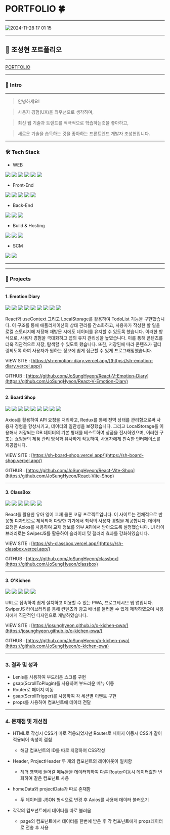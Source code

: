 # PORTFOLIO 🍀
***
![2024-11-28 17 01 15](https://github.com/user-attachments/assets/8dea3a5e-15f6-4483-9ec6-6d1412955384)
***
## 📜 조성현 포트폴리오
***
[PORTFOLIO](https://sh-port-folio.vercel.app/project)
***
### 👋 Intro
***
> 안녕하세요!


> 사용자 경험(UX)을 최우선으로 생각하며,


> 최신 웹 기술과 트렌드를 적극적으로 학습하는것을 좋아하고,


> 새로운 기술을 습득하는 것을 좋아하는 프론트엔드 개발자 조성현입니다.
***
### 🛠 Tech Stack
- WEB
  
<img src="https://img.shields.io/badge/HTML5-E34F26?style=for-the-badge&logo=HTML5&logoColor=fff"> <img src="https://img.shields.io/badge/CSS3-1572B6?style=for-the-badge&logo=CSS3&logoColor=fff"> <img src="https://img.shields.io/badge/JavaScript-F7DF1E?style=for-the-badge&logo=JavaScript&logoColor=111"> <img src="https://img.shields.io/badge/ES6-F7DF1E?style=for-the-badge&logo=JavaScript&logoColor=111"> <img src="https://img.shields.io/badge/GSAP-111?style=for-the-badge"> <img src="https://img.shields.io/badge/Swiper-6332F6?style=for-the-badge&logo=Swiper&logoColor=fff">

- Front-End

<img src="https://img.shields.io/badge/React-61DAFB?style=for-the-badge&logo=React&logoColor=111"> <img src="https://img.shields.io/badge/Redux-764ABC?style=for-the-badge&logo=Redux&logoColor=fff"> <img src="https://img.shields.io/badge/Router-CA4245?style=for-the-badge&logo=React Router&logoColor=fff"> <img src="https://img.shields.io/badge/Axios-5A29E4?style=for-the-badge&logo=Axios&logoColor=fff"> <img src="https://img.shields.io/badge/Sass-CC6699?style=for-the-badge&logo=Sass&logoColor=fff">

- Back-End

<img src="https://img.shields.io/badge/Node-5FA04E?style=for-the-badge&logo=Node.js&logoColor=fff"> <img src="https://img.shields.io/badge/Express-5FA04E?style=for-the-badge&logo=Node.js&logoColor=fff"> <img src="https://img.shields.io/badge/mongodb-47A248?style=for-the-badge&logo=mongodb&logoColor=fff">

- Build & Hosting

<img src="https://img.shields.io/badge/vite-646CFF?style=for-the-badge&logo=VITE&logoColor=fff"> <img src="https://img.shields.io/badge/vercel-000000?style=for-the-badge&logo=vercel&logoColor=fff"> <img src="https://img.shields.io/badge/PWA-5A0FC8?style=for-the-badge&logo=PWA&logoColor=fff">

- SCM

<img src="https://img.shields.io/badge/github-181717?style=for-the-badge&logo=github&logoColor=fff"> <img src="https://img.shields.io/badge/git-F05032?style=for-the-badge&logo=git&logoColor=fff">
***
***
### 📝 Projects
***
#### 1. Emotion Diary

<img src="https://img.shields.io/badge/HTML5-E34F26?style=for-the-badge&logo=HTML5&logoColor=fff"> <img src="https://img.shields.io/badge/CSS3-1572B6?style=for-the-badge&logo=CSS3&logoColor=fff"> <img src="https://img.shields.io/badge/JavaScript-F7DF1E?style=for-the-badge&logo=JavaScript&logoColor=111"> <img src="https://img.shields.io/badge/React-61DAFB?style=for-the-badge&logo=React&logoColor=111"> <img src="https://img.shields.io/badge/Router-CA4245?style=for-the-badge&logo=React Router&logoColor=fff"> <img src="https://img.shields.io/badge/useContext-61DAFB?style=for-the-badge&logo=React&logoColor=111"> <img src="https://img.shields.io/badge/customhook-61DAFB?style=for-the-badge&logo=React&logoColor=111"> <img src="https://img.shields.io/badge/LocalStorage-AECBFA?style=for-the-badge&logo=googlecloudstorage&logoColor=111"> <img src="https://img.shields.io/badge/vite-646CFF?style=for-the-badge&logo=VITE&logoColor=fff">


React와 useContext 그리고 LocalStorage를 활용하여 TodoList 기능을 구현했습니다. 이 구조를 통해 애플리케이션의 상태 관리를 간소화하고, 사용자가 작성한 할 일을 로컬 스토리지에 저장해 재방문 시에도 데이터를 유지할 수 있도록 했습니다. 이러한 방식으로, 사용자 경험을 극대화하고 앱의 유지 관리성을 높였습니다. 이를 통해 콘텐츠를 더욱 직관적으로 저장, 탐색할 수 있도록 했습니다. 또한, 저장된에 따라 콘텐츠가 필터링되도록 하여 사용자가 원하는 정보에 쉽게 접근할 수 있게 프로그래밍했습니다.

VIEW SITE : [https://sh-emotion-diary.vercel.app/](https://sh-emotion-diary.vercel.app/)


GITHUB : [https://github.com/JoSungHyeon/React-V-Emotion-Diary](https://github.com/JoSungHyeon/React-V-Emotion-Diary)
***
#### 2. Board Shop

<img src="https://img.shields.io/badge/HTML5-E34F26?style=for-the-badge&logo=HTML5&logoColor=fff"> <img src="https://img.shields.io/badge/CSS3-1572B6?style=for-the-badge&logo=CSS3&logoColor=fff"> <img src="https://img.shields.io/badge/JavaScript-F7DF1E?style=for-the-badge&logo=JavaScript&logoColor=111"> <img src="https://img.shields.io/badge/React-61DAFB?style=for-the-badge&logo=React&logoColor=111"> <img src="https://img.shields.io/badge/Redux-764ABC?style=for-the-badge&logo=Redux&logoColor=fff"> <img src="https://img.shields.io/badge/Router-CA4245?style=for-the-badge&logo=React Router&logoColor=fff"> <img src="https://img.shields.io/badge/Axios-5A29E4?style=for-the-badge&logo=Axios&logoColor=fff"> <img src="https://img.shields.io/badge/LocalStorage-AECBFA?style=for-the-badge&logo=googlecloudstorage&logoColor=111"> <img src="https://img.shields.io/badge/vite-646CFF?style=for-the-badge&logo=VITE&logoColor=fff">


Axios를 활용하여 API 요청을 처리하고, Redux를 통해 전역 상태를 관리함으로써 사용자 경험을 향상시키고, 데이터의 일관성을 보장했습니다. 그리고 LocalStorage를 이용해서 저장되는 DB 데이터의 기본 형태를 테스트하여 상품을 전시하였으며, 이러한 구조는 쇼핑몰의 제품 관리 방식과 유사하게 작동하여, 사용자에게 친숙한 인터페이스를 제공합니다.

VIEW SITE : [https://sh-board-shop.vercel.app/](https://sh-board-shop.vercel.app/)


GITHUB : [https://github.com/JoSungHyeon/React-Vite-Shop](https://github.com/JoSungHyeon/React-Vite-Shop)
***
#### 3. ClassBox

<img src="https://img.shields.io/badge/HTML5-E34F26?style=for-the-badge&logo=HTML5&logoColor=fff"> <img src="https://img.shields.io/badge/CSS3-1572B6?style=for-the-badge&logo=CSS3&logoColor=fff"> <img src="https://img.shields.io/badge/JavaScript-F7DF1E?style=for-the-badge&logo=JavaScript&logoColor=111"> <img src="https://img.shields.io/badge/React-61DAFB?style=for-the-badge&logo=React&logoColor=111"> <img src="https://img.shields.io/badge/Axios-5A29E4?style=for-the-badge&logo=Axios&logoColor=fff"> <img src="https://img.shields.io/badge/Swiper-6332F6?style=for-the-badge&logo=Swiper&logoColor=fff">


React를 활용한 유아 영어 교재 클론 코딩 프로젝트입니다. 이 사이트는 전체적으로 반응형 디자인으로 제작되어 다양한 기기에서 최적의 사용자 경험을 제공합니다. 데이터 요청은 Axios를 사용하여 교재 정보를 외부 API에서 받아오도록 설정했습니다. UI 라이브러리로는 SwiperJS를 활용하여 슬라이더 및 갤러리 효과를 강화하였습니다.

VIEW SITE : [https://sh-classbox.vercel.app/](https://sh-classbox.vercel.app/)


GITHUB : [https://github.com/JoSungHyeon/classbox](https://github.com/JoSungHyeon/classbox)
***
#### 3. O'Kichen

<img src="https://img.shields.io/badge/HTML5-E34F26?style=for-the-badge&logo=HTML5&logoColor=fff"> <img src="https://img.shields.io/badge/CSS3-1572B6?style=for-the-badge&logo=CSS3&logoColor=fff"> <img src="https://img.shields.io/badge/JavaScript-F7DF1E?style=for-the-badge&logo=JavaScript&logoColor=111"> <img src="https://img.shields.io/badge/Swiper-6332F6?style=for-the-badge&logo=Swiper&logoColor=fff"> <img src="https://img.shields.io/badge/PWA-5A0FC8?style=for-the-badge&logo=PWA&logoColor=fff">


URL로 접속하여 쉽게 설치하고 이용할 수 있는 PWA, 프로그레시브 웹 앱입니다. SwiperJS 라이브러리를 통해 컨텐츠와 광고 배너를 둘러볼 수 있게 제작하였으며 사용자에게 직관적인 디자인으로 개발하였습니다.

VIEW SITE : [https://josunghyeon.github.io/o-kichen-pwa/](https://josunghyeon.github.io/o-kichen-pwa/)


GITHUB : [https://github.com/JoSungHyeon/o-kichen-pwa](https://github.com/JoSungHyeon/o-kichen-pwa)
***
### 3. 결과 및 성과

  - Lenis를 사용하여 부드러운 스크롤 구현
  - gsap(ScrollToPlugin)를 사용하여 부드러운 메뉴 이동
  - Router로 페이지 이동
  - gsap(ScrollTrigger)를 사용하여 각 세션별 이벤트 구현
  - props를 사용하여 컴포넌트에 데이터 전달
***
### 4. 문제점 및 개선점

 - HTML로 작성시 CSS가 따로 적용되었지만 Router로 페이지 이동시 CSS가 같이 적용되어 속성이 겹침
   - 해당 컴포넌트의 ID를 따로 지정하여 CSS작성

    
 - Header, ProjectHeader 두 개의 컴포넌트의 레이아웃이 일치함
   - 헤더 영역에 들어갈 메뉴들을 데이터화하여 다른 Router이동시 데이터값만 변화하여 같은 컴포넌트 사용
  
     
 - homeData와 projectData가 따로 존재함
   - 두 데이터를 JSON 형식으로 변경 후 Axios를 사용해 데이터 불러오기
  
     
 - 각각의 컴포넌트에서 데이터를 따로 불러옴
   - page의 컴포넌트에서 데이터를 한번에 받은 후 각 컴포넌트에게 props데이터로 전송 후 사용 

  
  
  

